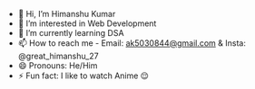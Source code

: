 - 👋 Hi, I’m Himanshu Kumar
- 👀 I’m interested in Web Development
- 🌱 I’m currently learning DSA
- 📫 How to reach me - Email: ak5030844@gmail.com & Insta: @great_himanshu_27
- 😄 Pronouns: He/Him
- ⚡ Fun fact: I like to watch Anime 😌

<!---
Great-Himanshu/Great-Himanshu is a ✨ special ✨ repository because its `README.md` (this file) appears on your GitHub profile.
You can click the Preview link to take a look at your changes.
--->
